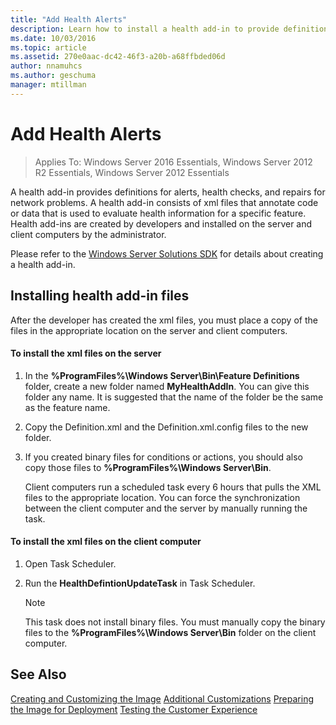 ```yaml
---
title: "Add Health Alerts"
description: Learn how to install a health add-in to provide definitions for alerts, health checks, and repairs for network problems.
ms.date: 10/03/2016
ms.topic: article
ms.assetid: 270e0aac-dc42-46f3-a20b-a68ffbded06d
author: nnamuhcs
ms.author: geschuma
manager: mtillman
---
```


# Add Health Alerts

>Applies To: Windows Server 2016 Essentials, Windows Server 2012 R2 Essentials, Windows Server 2012 Essentials

A health add-in provides definitions for alerts, health checks, and repairs for network problems. A health add-in consists of xml files that annotate code or data that is used to evaluate health information for a specific feature. Health add-ins are created by developers and installed on the server and client computers by the administrator.

 Please refer to the [Windows Server Solutions SDK](/previous-versions/windows/server-essentials/gg513988(v=msdn.10)) for details about creating a health add-in.

## Installing health add-in files
 After the developer has created the xml files, you must place a copy of the files in the appropriate location on the server and client computers.

#### To install the xml files on the server

1. In the **%ProgramFiles%\Windows Server\Bin\Feature Definitions** folder, create a new folder named **MyHealthAddIn**. You can give this folder any name. It is suggested that the name of the folder be the same as the feature name.

2. Copy the Definition.xml and the Definition.xml.config files to the new folder.

3. If you created binary files for conditions or actions, you should also copy those files to **%ProgramFiles%\Windows Server\Bin**.

   Client computers run a scheduled task every 6 hours that pulls the XML files to the appropriate location. You can force the synchronization between the client computer and the server by manually running the task.

#### To install the xml files on the client computer

1.  Open Task Scheduler.

2.  Run the **HealthDefintionUpdateTask** in Task Scheduler.

    > [!NOTE]
    >  This task does not install binary files. You must manually copy the binary files to the **%ProgramFiles%\Windows Server\Bin** folder on the client computer.

## See Also
 [Creating and Customizing the Image](Creating-and-Customizing-the-Image.md)
 [Additional Customizations](Additional-Customizations.md)
 [Preparing the Image for Deployment](Preparing-the-Image-for-Deployment.md)
 [Testing the Customer Experience](Testing-the-Customer-Experience.md)